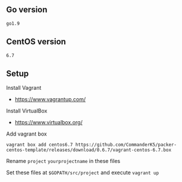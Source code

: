 ## Go version
`go1.9`

## CentOS version
`6.7`

## Setup
Install Vagrant
- https://www.vagrantup.com/

Install VirtualBox
- https://www.virtualbox.org/

Add vagrant box
```
vagrant box add centos6.7 https://github.com/CommanderK5/packer-centos-template/releases/download/0.6.7/vagrant-centos-6.7.box
```

Rename `project` `yourprojectname` in these files

Set these files at `$GOPATH/src/project` and execute `vagrant up`
